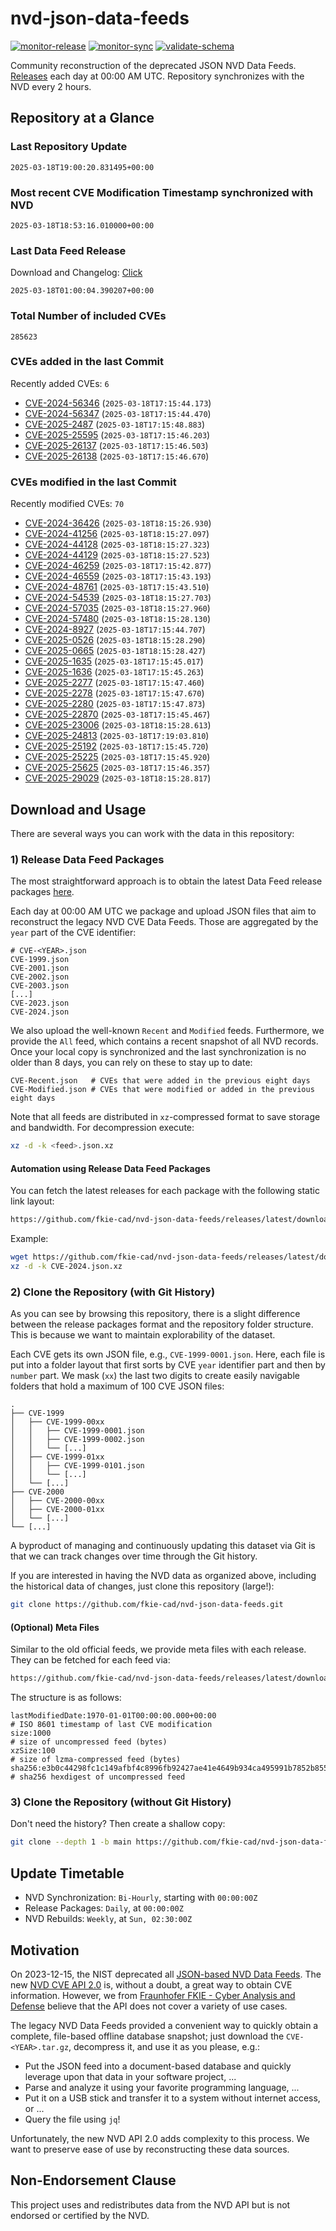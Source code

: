 # nvd-json-data-feeds

[![monitor-release](https://github.com/fkie-cad/nvd-json-data-feeds/actions/workflows/monitor_release.yml/badge.svg)](https://github.com/fkie-cad/nvd-json-data-feeds/actions/workflows/monitor_release.yml)
[![monitor-sync](https://github.com/fkie-cad/nvd-json-data-feeds/actions/workflows/monitor_sync.yml/badge.svg)](https://github.com/fkie-cad/nvd-json-data-feeds/actions/workflows/monitor_sync.yml)
[![validate-schema](https://github.com/fkie-cad/nvd-json-data-feeds/actions/workflows/validate_schema.yml/badge.svg)](https://github.com/fkie-cad/nvd-json-data-feeds/actions/workflows/validate_schema.yml)

Community reconstruction of the deprecated JSON NVD Data Feeds.
[Releases](https://github.com/fkie-cad/nvd-json-data-feeds/releases/latest) each day at 00:00 AM UTC.
Repository synchronizes with the NVD every 2 hours.

## Repository at a Glance

### Last Repository Update

```plain
2025-03-18T19:00:20.831495+00:00
```

### Most recent CVE Modification Timestamp synchronized with NVD

```plain
2025-03-18T18:53:16.010000+00:00
```

### Last Data Feed Release

Download and Changelog: [Click](https://github.com/fkie-cad/nvd-json-data-feeds/releases/latest)

```plain
2025-03-18T01:00:04.390207+00:00
```

### Total Number of included CVEs

```plain
285623
```

### CVEs added in the last Commit

Recently added CVEs: `6`

- [CVE-2024-56346](CVE-2024/CVE-2024-563xx/CVE-2024-56346.json) (`2025-03-18T17:15:44.173`)
- [CVE-2024-56347](CVE-2024/CVE-2024-563xx/CVE-2024-56347.json) (`2025-03-18T17:15:44.470`)
- [CVE-2025-2487](CVE-2025/CVE-2025-24xx/CVE-2025-2487.json) (`2025-03-18T17:15:48.883`)
- [CVE-2025-25595](CVE-2025/CVE-2025-255xx/CVE-2025-25595.json) (`2025-03-18T17:15:46.203`)
- [CVE-2025-26137](CVE-2025/CVE-2025-261xx/CVE-2025-26137.json) (`2025-03-18T17:15:46.503`)
- [CVE-2025-26138](CVE-2025/CVE-2025-261xx/CVE-2025-26138.json) (`2025-03-18T17:15:46.670`)


### CVEs modified in the last Commit

Recently modified CVEs: `70`

- [CVE-2024-36426](CVE-2024/CVE-2024-364xx/CVE-2024-36426.json) (`2025-03-18T18:15:26.930`)
- [CVE-2024-41256](CVE-2024/CVE-2024-412xx/CVE-2024-41256.json) (`2025-03-18T18:15:27.097`)
- [CVE-2024-44128](CVE-2024/CVE-2024-441xx/CVE-2024-44128.json) (`2025-03-18T18:15:27.323`)
- [CVE-2024-44129](CVE-2024/CVE-2024-441xx/CVE-2024-44129.json) (`2025-03-18T18:15:27.523`)
- [CVE-2024-46259](CVE-2024/CVE-2024-462xx/CVE-2024-46259.json) (`2025-03-18T17:15:42.877`)
- [CVE-2024-46559](CVE-2024/CVE-2024-465xx/CVE-2024-46559.json) (`2025-03-18T17:15:43.193`)
- [CVE-2024-48761](CVE-2024/CVE-2024-487xx/CVE-2024-48761.json) (`2025-03-18T17:15:43.510`)
- [CVE-2024-54539](CVE-2024/CVE-2024-545xx/CVE-2024-54539.json) (`2025-03-18T18:15:27.703`)
- [CVE-2024-57035](CVE-2024/CVE-2024-570xx/CVE-2024-57035.json) (`2025-03-18T18:15:27.960`)
- [CVE-2024-57480](CVE-2024/CVE-2024-574xx/CVE-2024-57480.json) (`2025-03-18T18:15:28.130`)
- [CVE-2024-8927](CVE-2024/CVE-2024-89xx/CVE-2024-8927.json) (`2025-03-18T17:15:44.707`)
- [CVE-2025-0526](CVE-2025/CVE-2025-05xx/CVE-2025-0526.json) (`2025-03-18T18:15:28.290`)
- [CVE-2025-0665](CVE-2025/CVE-2025-06xx/CVE-2025-0665.json) (`2025-03-18T18:15:28.427`)
- [CVE-2025-1635](CVE-2025/CVE-2025-16xx/CVE-2025-1635.json) (`2025-03-18T17:15:45.017`)
- [CVE-2025-1636](CVE-2025/CVE-2025-16xx/CVE-2025-1636.json) (`2025-03-18T17:15:45.263`)
- [CVE-2025-2277](CVE-2025/CVE-2025-22xx/CVE-2025-2277.json) (`2025-03-18T17:15:47.460`)
- [CVE-2025-2278](CVE-2025/CVE-2025-22xx/CVE-2025-2278.json) (`2025-03-18T17:15:47.670`)
- [CVE-2025-2280](CVE-2025/CVE-2025-22xx/CVE-2025-2280.json) (`2025-03-18T17:15:47.873`)
- [CVE-2025-22870](CVE-2025/CVE-2025-228xx/CVE-2025-22870.json) (`2025-03-18T17:15:45.467`)
- [CVE-2025-23006](CVE-2025/CVE-2025-230xx/CVE-2025-23006.json) (`2025-03-18T18:15:28.613`)
- [CVE-2025-24813](CVE-2025/CVE-2025-248xx/CVE-2025-24813.json) (`2025-03-18T17:19:03.810`)
- [CVE-2025-25192](CVE-2025/CVE-2025-251xx/CVE-2025-25192.json) (`2025-03-18T17:15:45.720`)
- [CVE-2025-25225](CVE-2025/CVE-2025-252xx/CVE-2025-25225.json) (`2025-03-18T17:15:45.920`)
- [CVE-2025-25625](CVE-2025/CVE-2025-256xx/CVE-2025-25625.json) (`2025-03-18T17:15:46.357`)
- [CVE-2025-29029](CVE-2025/CVE-2025-290xx/CVE-2025-29029.json) (`2025-03-18T18:15:28.817`)


## Download and Usage

There are several ways you can work with the data in this repository:

### 1) Release Data Feed Packages

The most straightforward approach is to obtain the latest Data Feed release packages [here](https://github.com/fkie-cad/nvd-json-data-feeds/releases/latest).

Each day at 00:00 AM UTC we package and upload JSON files that aim to reconstruct the legacy NVD CVE Data Feeds.
Those are aggregated by the `year` part of the CVE identifier:

```
# CVE-<YEAR>.json
CVE-1999.json
CVE-2001.json
CVE-2002.json
CVE-2003.json
[...]
CVE-2023.json
CVE-2024.json
```

We also upload the well-known `Recent` and `Modified` feeds.
Furthermore, we provide the `All` feed, which contains a recent snapshot of all NVD records.
Once your local copy is synchronized and the last synchronization is no older than 8 days, you can rely on these to stay up to date:

```plain
CVE-Recent.json   # CVEs that were added in the previous eight days
CVE-Modified.json # CVEs that were modified or added in the previous eight days
```

Note that all feeds are distributed in `xz`-compressed format to save storage and bandwidth.
For decompression execute:

```sh
xz -d -k <feed>.json.xz
```

#### Automation using Release Data Feed Packages

You can fetch the latest releases for each package with the following static link layout:

```sh
https://github.com/fkie-cad/nvd-json-data-feeds/releases/latest/download/CVE-<YEAR>.json.xz
```

Example:

```sh
wget https://github.com/fkie-cad/nvd-json-data-feeds/releases/latest/download/CVE-2024.json.xz
xz -d -k CVE-2024.json.xz
```

### 2) Clone the Repository (with Git History)

As you can see by browsing this repository, there is a slight difference between the release packages format and the repository folder structure.
This is because we want to maintain explorability of the dataset.

Each CVE gets its own JSON file, e.g., `CVE-1999-0001.json`.
Here, each file is put into a folder layout that first sorts by CVE `year` identifier part and then by `number` part.
We mask (`xx`) the last two digits to create easily navigable folders that hold a maximum of 100 CVE JSON files:

```plain
.
├── CVE-1999
│   ├── CVE-1999-00xx
│   │   ├── CVE-1999-0001.json
│   │   ├── CVE-1999-0002.json
│   │   └── [...]
│   ├── CVE-1999-01xx
│   │   ├── CVE-1999-0101.json
│   │   └── [...]
│   └── [...]
├── CVE-2000
│   ├── CVE-2000-00xx
│   ├── CVE-2000-01xx
│   └── [...]
└── [...]
```

A byproduct of managing and continuously updating this dataset via Git is that we can track changes over time through the Git history.

If you are interested in having the NVD data as organized above, including the historical data of changes, just clone this repository (large!):

```sh
git clone https://github.com/fkie-cad/nvd-json-data-feeds.git
```

#### (Optional) Meta Files

Similar to the old official feeds, we provide meta files with each release. They can be fetched for each feed via:

```sh
https://github.com/fkie-cad/nvd-json-data-feeds/releases/latest/download/CVE-<YEAR>.meta
```

The structure is as follows:

```plain
lastModifiedDate:1970-01-01T00:00:00.000+00:00                          # ISO 8601 timestamp of last CVE modification
size:1000                                                               # size of uncompressed feed (bytes)
xzSize:100                                                              # size of lzma-compressed feed (bytes)
sha256:e3b0c44298fc1c149afbf4c8996fb92427ae41e4649b934ca495991b7852b855 # sha256 hexdigest of uncompressed feed
```

### 3) Clone the Repository (without Git History)

Don't need the history? Then create a shallow copy:

```sh
git clone --depth 1 -b main https://github.com/fkie-cad/nvd-json-data-feeds.git
```


## Update Timetable

* NVD Synchronization: `Bi-Hourly`, starting with `00:00:00Z`
* Release Packages: `Daily`, at `00:00:00Z`
* NVD Rebuilds: `Weekly`, at `Sun, 02:30:00Z`


## Motivation

On 2023-12-15, the NIST deprecated all [JSON-based NVD Data Feeds](https://nvd.nist.gov/vuln/data-feeds#divRetirementBanner-1).
The new [NVD CVE API 2.0](https://nvd.nist.gov/developers/vulnerabilities) is, without a doubt, a great way to obtain CVE information.
However, we from [Fraunhofer FKIE - Cyber Analysis and Defense](https://www.fkie.fraunhofer.de/en/departments/cad.html) believe that the API does not cover a variety of use cases.

The legacy NVD Data Feeds provided a convenient way to quickly obtain a complete, file-based offline database snapshot; just download the `CVE-<YEAR>.tar.gz`, decompress it, and use it as you please, e.g.:

- Put the JSON feed into a document-based database and quickly leverage upon that data in your software project, ...
- Parse and analyze it using your favorite programming language, ...
- Put it on a USB stick and transfer it to a system without internet access, or ...
- Query the file using `jq`!

Unfortunately, the new NVD API 2.0 adds complexity to this process.
We want to preserve ease of use by reconstructing these data sources.

## Non-Endorsement Clause

This project uses and redistributes data from the NVD API but is not endorsed or certified by the NVD.
